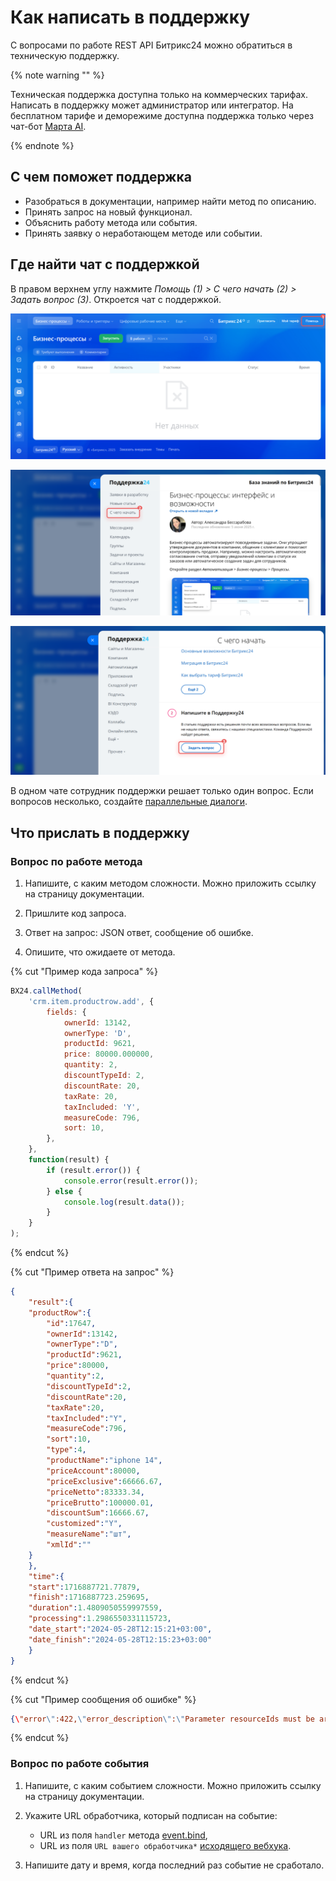 # Как написать в поддержку

С вопросами по работе REST API Битрикс24 можно обратиться в техническую поддержку.

{% note warning "" %}

Техническая поддержка доступна только на коммерческих тарифах. Написать в поддержку может администратор или интегратор.
На бесплатном тарифе и деморежиме доступна поддержка только через чат-бот [Марта AI](https://helpdesk.bitrix24.ru/open/24351052/).

{% endnote %}

## С чем поможет поддержка

- Разобраться в документации, например найти метод по описанию.
- Принять запрос на новый функционал.
- Объяснить работу метода или события.
- Принять заявку о неработающем методе или событии.

## Где найти чат с поддержкой

В правом верхнем углу нажмите _Помощь (1) > С чего начать (2) > Задать вопрос (3)_. Откроется чат с поддержкой.

![Помощь](./_images/help.png "Помощь")

![С чего начать](./_images/start.png "С чего начать")

![Задать вопрос](./_images/ask.png "Задать вопрос")

В одном чате сотрудник поддержки решает только один вопрос. Если вопросов несколько, создайте [параллельные диалоги](https://helpdesk.bitrix24.ru/open/17585752/).

## Что прислать в поддержку

### Вопрос по работе метода

1. Напишите, с каким методом сложности. Можно приложить ссылку на страницу документации.

2. Пришлите код запроса.

3. Ответ на запрос: JSON ответ, сообщение об ошибке.

4. Опишите, что ожидаете от метода.

{% cut "Пример кода запроса" %}

   ```javascript
   BX24.callMethod(
       'crm.item.productrow.add', {
           fields: {
               ownerId: 13142,
               ownerType: 'D',
               productId: 9621,
               price: 80000.000000,
               quantity: 2,
               discountTypeId: 2,
               discountRate: 20,
               taxRate: 20,
               taxIncluded: 'Y',
               measureCode: 796,
               sort: 10,
           },
       },
       function(result) {
           if (result.error()) {
               console.error(result.error());
           } else {
               console.log(result.data());
           }
       }
   );
   ```

{% endcut %}

{% cut "Пример ответа на запрос" %}

```json
{
    "result":{
    "productRow":{
        "id":17647,
        "ownerId":13142,
        "ownerType":"D",
        "productId":9621,
        "price":80000,
        "quantity":2,
        "discountTypeId":2,
        "discountRate":20,
        "taxRate":20,
        "taxIncluded":"Y",
        "measureCode":796,
        "sort":10,
        "type":4,
        "productName":"iphone 14",
        "priceAccount":80000,
        "priceExclusive":66666.67,
        "priceNetto":83333.34,
        "priceBrutto":100000.01,
        "discountSum":16666.67,
        "customized":"Y",
        "measureName":"шт",
        "xmlId":""
    }
    },
    "time":{
    "start":1716887721.77879,
    "finish":1716887723.259695,
    "duration":1.4809050559997559,
    "processing":1.2986550331115723,
    "date_start":"2024-05-28T12:15:21+03:00",
    "date_finish":"2024-05-28T12:15:23+03:00"
    }
}
```

{% endcut %}

{% cut "Пример сообщения об ошибке" %}

```json
{\"error\":422,\"error_description\":\"Parameter resourceIds must be array\"}" 
```

 {% endcut %}   

### Вопрос по работе события

1. Напишите, с каким событием сложности. Можно приложить ссылку на страницу документации.

2. Укажите URL обработчика, который подписан на событие:
	- URL из поля `handler` метода [event.bind](//api-reference/events/event-bind.md),
	- URL из поля `URL вашего обработчика*` [исходящего вебхука](./local-integrations/local-webhooks.md).

3. Напишите дату и время, когда последний раз событие не сработало.

